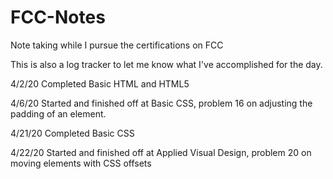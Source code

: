 # FCC-Notes
Note taking while I pursue the certifications on FCC

This is also a log tracker to let me know what I've accomplished for the day.

4/2/20
Completed Basic HTML and HTML5

4/6/20
Started and finished off at Basic CSS, problem 16 on adjusting the padding of an element.

4/21/20
Completed Basic CSS

4/22/20
Started and finished off at Applied Visual Design, problem 20 on moving elements with CSS offsets